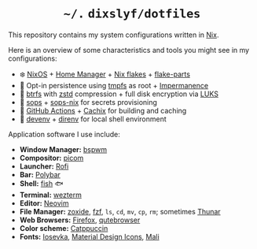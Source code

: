 # <h1 align="center">`~/.` `dixslyf/dotfiles`</h1>

This repository contains my system configurations written in [Nix](https://nixos.org/).

Here is an overview of some characteristics and tools you might see in my configurations:
* :snowflake: [NixOS](https://nixos.org/) + [Home Manager](https://github.com/nix-community/home-manager) + [Nix flakes](https://www.tweag.io/blog/2020-05-25-flakes/) + [flake-parts](https://github.com/hercules-ci/flake-parts)
* :floppy_disk: Opt-in persistence using [tmpfs](https://en.wikipedia.org/wiki/Tmpfs) as root + [Impermanence](https://github.com/nix-community/impermanence)
* :minidisc: [btrfs](https://btrfs.readthedocs.io/en/latest/Introduction.html) with [zstd](https://en.wikipedia.org/wiki/Zstd) compression + full disk encryption via [LUKS](https://en.wikipedia.org/wiki/Linux_Unified_Key_Setup)
* :key: [sops](https://github.com/mozilla/sops) + [sops-nix](https://github.com/Mic92/sops-nix) for secrets provisioning
* :hammer: [GitHub Actions](https://docs.github.com/en/actions) + [Cachix](https://www.cachix.org/) for building and caching
* :office: [devenv](https://devenv.sh/) + [direnv](https://direnv.net/) for local shell environment

Application software I use include:
* **Window Manager:** [bspwm](https://github.com/baskerville/bspwm)
* **Compositor:** [picom](https://github.com/yshui/picom)
* **Launcher:** [Rofi](https://github.com/davatorium/rofi)
* **Bar:** [Polybar](https://github.com/polybar/polybar)
* **Shell:** [fish](https://github.com/fish-shell/fish-shell) :fish:
* **Terminal:** [wezterm](https://github.com/wez/wezterm)
* **Editor:** [Neovim](https://github.com/neovim/neovim)
* **File Manager:** [zoxide](https://github.com/ajeetdsouza/zoxide), [fzf](https://github.com/junegunn/fzf), `ls`, `cd`, `mv`, `cp`, `rm`; sometimes [Thunar](https://gitlab.xfce.org/xfce/thunar)
* **Web Browsers:** [Firefox](https://www.mozilla.org/en-US/firefox/browsers/), [qutebrowser](https://github.com/qutebrowser/qutebrowser)
* **Color scheme:** [Catppuccin](https://github.com/catppuccin/catppuccin)
* **Fonts:** [Iosevka](https://github.com/be5invis/Iosevka), [Material Design Icons](https://github.com/Templarian/MaterialDesign), [Mali](https://fonts.google.com/specimen/Mali)
